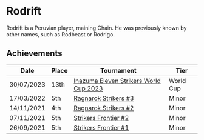 # Rodrift

Rodrift is a Peruvian player, maining Chain. 
He was previously known by other names, such as Rodbeast or Rodrigo.

## Achievements

|Date|Place|Tournament|Tier|
|-|-|-|-|
| 30/07/2023 | 13th | [Inazuma Eleven Strikers World Cup 2023](/inapedia/tournaments/worldcup23.md) | World Cup |
| 17/03/2022 | 5th | [Ragnarok Strikers #3](/inapedia/tournaments/ragna/ragna3.md) | Minor |
| 14/11/2021 | 4th | [Ragnarok Strikers #2](/inapedia/tournaments/ragna/ragna2.md) | Minor |
| 07/11/2021 | 5th | [Strikers Frontier #2](/inapedia/tournaments/sf/sf2.md) | Minor |
| 26/09/2021 | 5th | [Strikers Frontier #1](/inapedia/tournaments/sf/sf1.md) | Minor |
